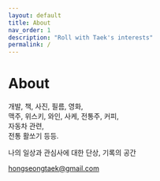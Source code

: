 ```yaml
---
layout: default
title: About 
nav_order: 1
description: "Roll with Taek's interests"
permalink: /
---
```


# About 
개발, 책, 사진, 필름, 영화,    
맥주, 위스키, 와인, 사케, 전통주, 커피,   
자동차 관련,  
전통 활쏘기 등등.  

나의 일상과 관심사에 대한 단상, 기록의 공간  

hongseongtaek@gmail.com

